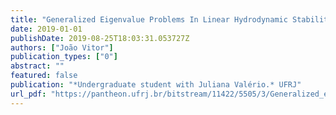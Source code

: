 ```yaml
---
title: "Generalized Eigenvalue Problems In Linear Hydrodynamic Stability"
date: 2019-01-01
publishDate: 2019-08-25T18:03:31.053727Z
authors: ["João Vitor"]
publication_types: ["0"]
abstract: ""
featured: false
publication: "*Undergraduate student with Juliana Valério.* UFRJ"
url_pdf: "https://pantheon.ufrj.br/bitstream/11422/5505/3/Generalized_eigenvalue.pdf"
---
```

